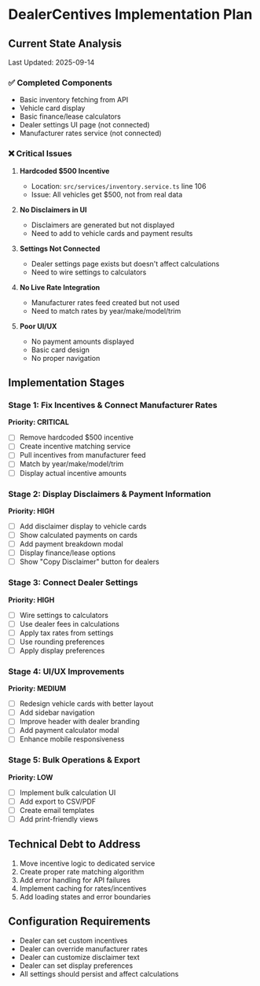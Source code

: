 # DealerCentives Implementation Plan

## Current State Analysis
Last Updated: 2025-09-14

### ✅ Completed Components
- Basic inventory fetching from API
- Vehicle card display
- Basic finance/lease calculators
- Dealer settings UI page (not connected)
- Manufacturer rates service (not connected)

### ❌ Critical Issues
1. **Hardcoded $500 Incentive**
   - Location: `src/services/inventory.service.ts` line 106
   - Issue: All vehicles get $500, not from real data
   
2. **No Disclaimers in UI**
   - Disclaimers are generated but not displayed
   - Need to add to vehicle cards and payment results
   
3. **Settings Not Connected**
   - Dealer settings page exists but doesn't affect calculations
   - Need to wire settings to calculators
   
4. **No Live Rate Integration**
   - Manufacturer rates feed created but not used
   - Need to match rates by year/make/model/trim
   
5. **Poor UI/UX**
   - No payment amounts displayed
   - Basic card design
   - No proper navigation

## Implementation Stages

### Stage 1: Fix Incentives & Connect Manufacturer Rates
**Priority: CRITICAL**
- [ ] Remove hardcoded $500 incentive
- [ ] Create incentive matching service
- [ ] Pull incentives from manufacturer feed
- [ ] Match by year/make/model/trim
- [ ] Display actual incentive amounts

### Stage 2: Display Disclaimers & Payment Information
**Priority: HIGH**
- [ ] Add disclaimer display to vehicle cards
- [ ] Show calculated payments on cards
- [ ] Add payment breakdown modal
- [ ] Display finance/lease options
- [ ] Show "Copy Disclaimer" button for dealers

### Stage 3: Connect Dealer Settings
**Priority: HIGH**
- [ ] Wire settings to calculators
- [ ] Use dealer fees in calculations
- [ ] Apply tax rates from settings
- [ ] Use rounding preferences
- [ ] Apply display preferences

### Stage 4: UI/UX Improvements
**Priority: MEDIUM**
- [ ] Redesign vehicle cards with better layout
- [ ] Add sidebar navigation
- [ ] Improve header with dealer branding
- [ ] Add payment calculator modal
- [ ] Enhance mobile responsiveness

### Stage 5: Bulk Operations & Export
**Priority: LOW**
- [ ] Implement bulk calculation UI
- [ ] Add export to CSV/PDF
- [ ] Create email templates
- [ ] Add print-friendly views

## Technical Debt to Address
1. Move incentive logic to dedicated service
2. Create proper rate matching algorithm
3. Add error handling for API failures
4. Implement caching for rates/incentives
5. Add loading states and error boundaries

## Configuration Requirements
- Dealer can set custom incentives
- Dealer can override manufacturer rates
- Dealer can customize disclaimer text
- Dealer can set display preferences
- All settings should persist and affect calculations
